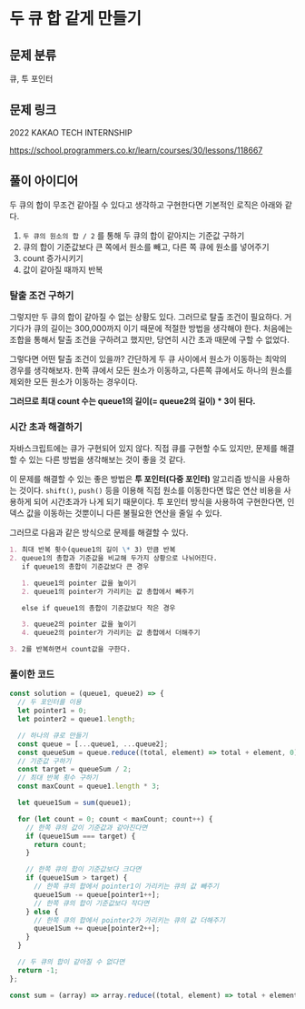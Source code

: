 # 두 큐 합 같게 만들기

## 문제 분류

큐, 투 포인터

## 문제 링크

2022 KAKAO TECH INTERNSHIP

https://school.programmers.co.kr/learn/courses/30/lessons/118667

## 풀이 아이디어

두 큐의 합이 무조건 같아질 수 있다고 생각하고 구현한다면 기본적인 로직은 아래와 같다.

1. `두 큐의 원소의 합 / 2` 를 통해 두 큐의 합이 같아지는 기준값 구하기
2. 큐의 합이 기준값보다 큰 쪽에서 원소를 빼고, 다른 쪽 큐에 원소를 넣어주기
3. count 증가시키기
4. 값이 같아질 때까지 반복

### 탈출 조건 구하기

그렇지만 두 큐의 합이 같아질 수 없는 상황도 있다. 그러므로 탈출 조건이 필요하다.
거기다가 큐의 길이는 300,000까지 이기 때문에 적절한 방법을 생각해야 한다.
처음에는 조합을 통해서 탈출 조건을 구하려고 했지만, 당연히 시간 초과 때문에 구할 수 없었다.

그렇다면 어떤 탈출 조건이 있을까? 간단하게 두 큐 사이에서 원소가 이동하는 최악의 경우를 생각해보자.
한쪽 큐에서 모든 원소가 이동하고, 다른쪽 큐에서도 하나의 원소를 제외한 모든 원소가 이동하는 경우이다.

**그러므로 최대 count 수는 queue1의 길이(= queue2의 길이) \* 3이 된다.**

### 시간 초과 해결하기

자바스크립트에는 큐가 구현되어 있지 않다. 직접 큐를 구현할 수도 있지만, 문제를 해결할 수 있는
다른 방법을 생각해보는 것이 좋을 것 같다.

이 문제를 해결할 수 있는 좋은 방법은 **투 포인터(다중 포인터)** 알고리즘 방식을 사용하는 것이다. `shift()`, `push()` 등을 이용해 직접 원소를 이동한다면 많은 연산 비용을 사용하게 되어 시간초과가 나게 되기 때문이다. 투 포인터 방식을 사용하여 구현한다면, 인덱스 값을 이동하는 것뿐이니 다른 불필요한 연산을 줄일 수 있다.

그러므로 다음과 같은 방식으로 문제를 해결할 수 있다.

```md
1. 최대 반복 횟수(queue1의 길이 \* 3) 만큼 반복
2. queue1의 총합과 기준값을 비교해 두가지 상황으로 나뉘어진다.
   if queue1의 총합이 기준값보다 큰 경우

   1. queue1의 pointer 값을 높이기
   2. queue1의 pointer가 가리키는 값 총합에서 빼주기

   else if queue1의 총합이 기준값보다 작은 경우

   3. queue2의 pointer 값을 높이기
   4. queue2의 pointer가 가리키는 값 총합에서 더해주기

3. 2를 반복하면서 count값을 구한다.
```

### 풀이한 코드

```js
const solution = (queue1, queue2) => {
  // 두 포인터를 이용
  let pointer1 = 0;
  let pointer2 = queue1.length;

  // 하나의 큐로 만들기
  const queue = [...queue1, ...queue2];
  const queueSum = queue.reduce((total, element) => total + element, 0);
  // 기준값 구하기
  const target = queueSum / 2;
  // 최대 반복 횟수 구하기
  const maxCount = queue1.length * 3;

  let queue1Sum = sum(queue1);

  for (let count = 0; count < maxCount; count++) {
    // 한쪽 큐의 값이 기준값과 같아진다면
    if (queue1Sum === target) {
      return count;
    }

    // 한쪽 큐의 합이 기준값보다 크다면
    if (queue1Sum > target) {
      // 한쪽 큐의 합에서 pointer1이 가리키는 큐의 값 빼주기
      queue1Sum -= queue[pointer1++];
      // 한쪽 큐의 합이 기준값보다 작다면
    } else {
      // 한쪽 큐의 합에서 pointer2가 가리키는 큐의 값 더해주기
      queue1Sum += queue[pointer2++];
    }
  }

  // 두 큐의 합이 같아질 수 없다면
  return -1;
};

const sum = (array) => array.reduce((total, element) => total + element, 0);
```
